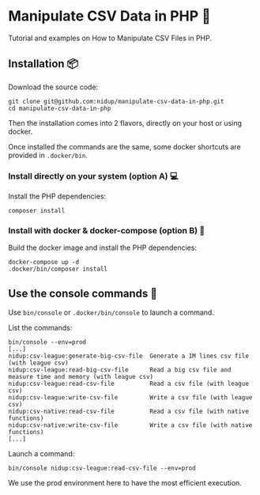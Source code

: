# Manipulate CSV Data in PHP 🐘

Tutorial and examples on How to Manipulate CSV Files in PHP.

## Installation 📦

Download the source code:

```
git clone git@github.com:nidup/manipulate-csv-data-in-php.git
cd manipulate-csv-data-in-php
```

Then the installation comes into 2 flavors, directly on your host or using docker.

Once installed the commands are the same, some docker shortcuts are provided in `.docker/bin`. 

### Install directly on your system (option A) 💻

Install the PHP dependencies: 

```
composer install
```

### Install with docker & docker-compose (option B) 🐋

Build the docker image and install the PHP dependencies:

```
docker-compose up -d 
.docker/bin/composer install
```

## Use the console commands 🚀

Use `bin/console` or `.docker/bin/console` to launch a command.

List the commands:
```
bin/console --env=prod
[...]
nidup:csv-league:generate-big-csv-file  Generate a 1M lines csv file (with league csv)
nidup:csv-league:read-big-csv-file      Read a big csv file and measure time and memory (with league csv)
nidup:csv-league:read-csv-file          Read a csv file (with league csv)
nidup:csv-league:write-csv-file         Write a csv file (with league csv)
nidup:csv-native:read-csv-file          Read a csv file (with native functions)
nidup:csv-native:write-csv-file         Write a csv file (with native functions)
[...]
```

Launch a command:
```
bin/console nidup:csv-league:read-csv-file --env=prod
```

We use the prod environment here to have the most efficient execution.
